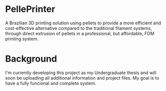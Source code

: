 # PellePrinter
A Brazilian 3D printing solution using pellets to provide a more efficient and cost-effective alternative compared to the traditional filament systems, through direct extrusion of pellets in a professional, but affordable, FDM printing system.

# Background

I'm currently developing this project as my Undergraduate thesis and will soon be uploading all additional information and project files. My goal is to have a fully funcional and complete system.
